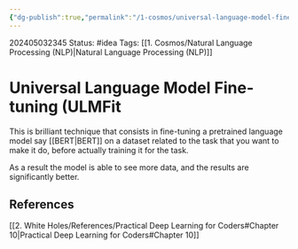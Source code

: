 ```yaml
---
{"dg-publish":true,"permalink":"/1-cosmos/universal-language-model-fine-tuning-ulm-fit/"}
---
```


202405032345
Status: #idea
Tags: [[1. Cosmos/Natural Language Processing (NLP)\|Natural Language Processing (NLP)]]
# Universal Language Model Fine-tuning (ULMFit
This is brilliant technique that consists in fine-tuning a pretrained language model say [[BERT\|BERT]] on a dataset related to the task that you want to make it do, before actually training it for the task. 

As a result the model is able to see more data, and the results are significantly better.
## References
[[2. White Holes/References/Practical Deep Learning for Coders#Chapter 10\|Practical Deep Learning for Coders#Chapter 10]]


